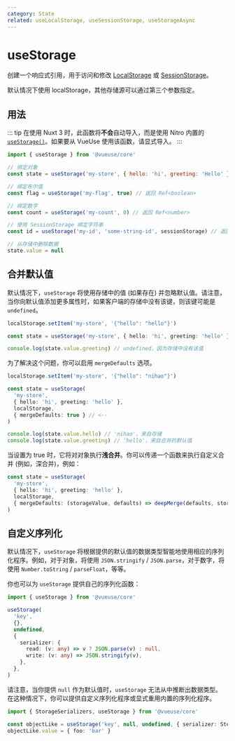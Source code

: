 ```yaml
---
category: State
related: useLocalStorage, useSessionStorage, useStorageAsync
---
```


# useStorage

创建一个响应式引用，用于访问和修改 [LocalStorage](https://developer.mozilla.org/en-US/docs/Web/API/Window/localStorage) 或 [SessionStorage](https://developer.mozilla.org/en-US/docs/Web/API/Window/sessionStorage)。

默认情况下使用 localStorage，其他存储源可以通过第三个参数指定。

## 用法

::: tip
在使用 Nuxt 3 时，此函数将**不会**自动导入，而是使用 Nitro 内置的 [`useStorage()`](https://nitro.unjs.io/guide/storage)。如果要从 VueUse 使用该函数，请显式导入。
:::

```js
import { useStorage } from '@vueuse/core'

// 绑定对象
const state = useStorage('my-store', { hello: 'hi', greeting: 'Hello' })

// 绑定布尔值
const flag = useStorage('my-flag', true) // 返回 Ref<boolean>

// 绑定数字
const count = useStorage('my-count', 0) // 返回 Ref<number>

// 使用 SessionStorage 绑定字符串
const id = useStorage('my-id', 'some-string-id', sessionStorage) // 返回 Ref<string>

// 从存储中删除数据
state.value = null
```

## 合并默认值

默认情况下，`useStorage` 将使用存储中的值 (如果存在) 并忽略默认值。请注意，当你向默认值添加更多属性时，如果客户端的存储中没有该键，则该键可能是 `undefined`。

```ts
localStorage.setItem('my-store', '{"hello": "hello"}')

const state = useStorage('my-store', { hello: 'hi', greeting: 'hello' }, localStorage)

console.log(state.value.greeting) // undefined，因为存储中没有该值
```

为了解决这个问题，你可以启用 `mergeDefaults` 选项。

```ts
localStorage.setItem('my-store', '{"hello": "nihao"}')

const state = useStorage(
  'my-store',
  { hello: 'hi', greeting: 'hello' },
  localStorage,
  { mergeDefaults: true } // <--
)

console.log(state.value.hello) // 'nihao'，来自存储
console.log(state.value.greeting) // 'hello'，来自合并的默认值
```

当设置为 true 时，它将对对象执行**浅合并**。你可以传递一个函数来执行自定义合并 (例如，深合并)，例如：

```ts
const state = useStorage(
  'my-store',
  { hello: 'hi', greeting: 'hello' },
  localStorage,
  { mergeDefaults: (storageValue, defaults) => deepMerge(defaults, storageValue) } // <--
)
```

## 自定义序列化

默认情况下，`useStorage` 将根据提供的默认值的数据类型智能地使用相应的序列化程序。例如，对于对象，将使用 `JSON.stringify` / `JSON.parse`，对于数字，将使用 `Number.toString` / `parseFloat`，等等。

你也可以为 `useStorage` 提供自己的序列化函数：

```ts
import { useStorage } from '@vueuse/core'

useStorage(
  'key',
  {},
  undefined,
  {
    serializer: {
      read: (v: any) => v ? JSON.parse(v) : null,
      write: (v: any) => JSON.stringify(v),
    },
  },
)
```

请注意，当你提供 `null` 作为默认值时，`useStorage` 无法从中推断出数据类型。在这种情况下，你可以提供自定义序列化程序或显式重用内置的序列化程序。

```ts
import { StorageSerializers, useStorage } from '@vueuse/core'

const objectLike = useStorage('key', null, undefined, { serializer: StorageSerializers.object })
objectLike.value = { foo: 'bar' }
```

